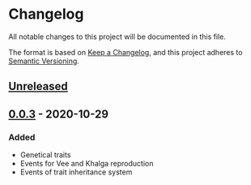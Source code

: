 ﻿# Changelog
All notable changes to this project will be documented in this file.

The format is based on [Keep a Changelog](https://keepachangelog.com/en/1.0.0/),
and this project adheres to [Semantic Versioning](https://semver.org/spec/v2.0.0.html).

## [Unreleased]

## [0.0.3] - 2020-10-29
### Added
- Genetical traits
- Events for Vee and Khalga reproduction
- Events of trait inheritance system


[Unreleased]: https://github.com/khanmaytok/Ancestors-CK3/compare/v0.0.3...HEAD
[0.0.3]: https://github.com/khanmaytok/Ancestors-CK3/compare/v0.0.2...v0.0.3
[0.0.2]: https://github.com/khanmaytok/Ancestors-CK3/releases/tag/v0.0.2
